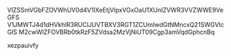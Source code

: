 VlZSSmVGbFZOVWhUV0d4V1lXeEtjVlpxVGxOaU1XUnlZVWR3VVZWWE9VeGFS
V1JMWTJ4d1dHVkhlR3RUClJUVTBXV3RGT1ZCUmIwdGtNMncxQ21SWGVIcGlS
M2cwWlZFOVBRb0tkRzF5ZVdsa2MzVjNiUT09Cgp3amVqdGphcnBq

xezpauivfy